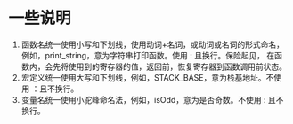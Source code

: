 # 一些说明
1. 函数名统一使用小写和下划线，使用动词+名词，或动词或名词的形式命名，例如，print_string，意为字符串打印函数。使用 : 且换行。保险起见，
在函数内，会先将使用到的寄存器的值，返回前，恢复寄存器到函数调用前状态。
2. 宏定义统一使用大写和下划线，例如，STACK_BASE，意为栈基地址。不使用 ：且不换行。
3. 变量名统一使用小驼峰命名法，例如，isOdd，意为是否奇数。不使用 : 且不换行。
